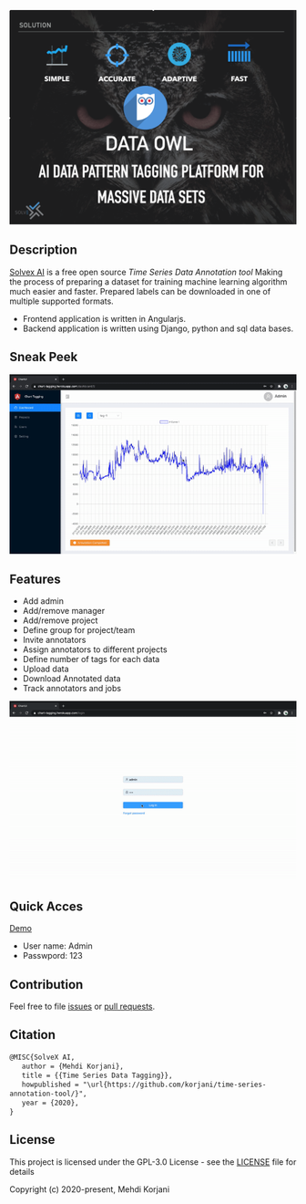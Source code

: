 ![Data Annotation](images/owl.png)

## Description
[Solvex AI](http://solvex.ai/) is a free open source *Time Series Data Annotation tool* 
Making the process of preparing a dataset for training machine learning algorithm much easier and faster. 
Prepared labels can be downloaded in one of multiple supported formats. 
* Frontend application is written in Angularjs.
* Backend application is written using Django, python and sql data bases. 

## Sneak Peek
![Data Annotation](images/tagging.gif)


## Features 
* Add admin
* Add/remove manager 
* Add/remove project
* Define group for project/team
* Invite annotators
* Assign annotators to different projects 
* Define number of tags for each data
* Upload data
* Download Annotated data
* Track annotators and jobs

![features](images/user_project.gif)

## Quick Acces
[Demo](https://chart-tagging.herokuapp.com/)
* User name: Admin
* Passwpord: 123

## Contribution
Feel free to file [issues](https://github.com/korjani/time-series-annotation-tool/issues) or [pull requests](https://github.com/korjani/time-series-annotation-tool/pulls).

## Citation
```
@MISC{SolveX AI,
   author = {Mehdi Korjani},
   title = {{Time Series Data Tagging}},
   howpublished = "\url{https://github.com/korjani/time-series-annotation-tool/}",
   year = {2020},
}
```

## License
This project is licensed under the GPL-3.0 License - see the [LICENSE](LICENSE) file for details

Copyright (c) 2020-present, Mehdi Korjani